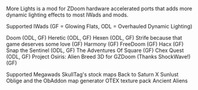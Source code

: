 More Lights is a mod for ZDoom hardware accelerated ports that adds more dynamic lighting effects to most IWads and mods.

Supported IWads (GF = Glowing Flats, ODL = Overhauled Dynamic Lighting)

Doom (ODL, GF)
Heretic (ODL, GF)
Hexen (ODL, GF)
Strife because that game deserves some love (GF)
Harmony (GF)
FreeDoom (GF)
Hacx (GF)
Snap the Sentinel (ODL, GF)
The Adventures Of Square (GF)
Chex Quest (ODL, GF)
Project Osiris: Alien Breed 3D for GZDoom (Thanks ShockWave!) (GF)

Supported Megawads
SkullTag's stock maps
Back to Saturn X
Sunlust
Oblige and the ObAddon map generator
OTEX texture pack
Ancient Aliens
